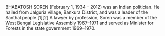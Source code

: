 BHABATOSH SOREN (February 1, 1934 – 2012) was an Indian politician. He hailed from Jalguria village, Bankura District, and was a leader of the Santhal people.[1][2] A lawyer by profession, Soren was a member of the West Bengal Legislative Assembly 1967–1971 and served as Minister for Forests in the state government 1969–1970.
